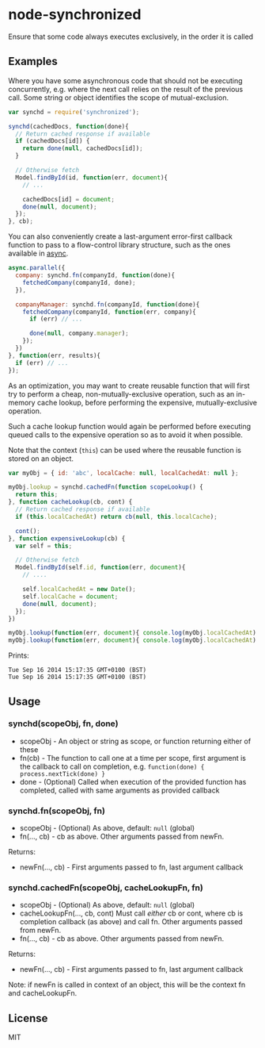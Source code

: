 node-synchronized
=================

Ensure that some code always executes exclusively, in the order it is called

Examples
--------

Where you have some asynchronous code that should not be executing concurrently,
e.g. where the next call relies on the result of the previous call. Some string
or object identifies the scope of mutual-exclusion.

```js
var synchd = require('synchronized');

synchd(cachedDocs, function(done){
  // Return cached response if available
  if (cachedDocs[id]) {
    return done(null, cachedDocs[id]);
  }

  // Otherwise fetch
  Model.findById(id, function(err, document){
    // ...

    cachedDocs[id] = document;
    done(null, document);
  });
}, cb);
```

You can also conveniently create a last-argument error-first callback function
to pass to a flow-control library structure, such as the ones available in
[async](https://github.com/caolan/async).


```js
async.parallel({
  company: synchd.fn(companyId, function(done){
    fetchedCompany(companyId, done);
  }),

  companyManager: synchd.fn(companyId, function(done){
    fetchedCompany(companyId, function(err, company){
      if (err) // ...

      done(null, company.manager);
    });
  })
}, function(err, results){
  if (err) // ...
});
```

As an optimization, you may want to create reusable function that will first
try to perform a cheap, non-mutually-exclusive operation, such as an in-memory
cache lookup, before performing the expensive, mutually-exclusive operation.

Such a cache lookup function would again be performed before executing queued
calls to the expensive operation so as to avoid it when possible.

Note that the context (`this`) can be used where the reusable function is stored
on an object.

```js
var myObj = { id: 'abc', localCache: null, localCachedAt: null };

myObj.lookup = synchd.cachedFn(function scopeLookup() {
  return this;
}, function cacheLookup(cb, cont) {
  // Return cached response if available
  if (this.localCachedAt) return cb(null, this.localCache);

  cont();
}, function expensiveLookup(cb) {
  var self = this;

  // Otherwise fetch
  Model.findById(self.id, function(err, document){
    // ....

    self.localCachedAt = new Date();
    self.localCache = document;
    done(null, document);
  });
})

myObj.lookup(function(err, document){ console.log(myObj.localCachedAt) });
myObj.lookup(function(err, document){ console.log(myObj.localCachedAt) });
```

Prints:

```
Tue Sep 16 2014 15:17:35 GMT+0100 (BST)
Tue Sep 16 2014 15:17:35 GMT+0100 (BST)
```

Usage
-----

### synchd(scopeObj, fn, done) ###

- scopeObj - An object or string as scope, or function returning either of these
- fn(cb) - The function to call one at a time per scope, first argument is the
callback to call on completion, e.g. `function(done) { process.nextTick(done) }`
- done - (Optional) Called when execution of the provided function has
completed, called with same arguments as provided callback

### synchd.fn(scopeObj, fn) ###

- scopeObj - (Optional) As above, default: `null` (global)
- fn(..., cb) - cb as above. Other arguments passed from newFn.

Returns:

- newFn(..., cb) - First arguments passed to fn, last argument
callback

### synchd.cachedFn(scopeObj, cacheLookupFn, fn) ###

- scopeObj - (Optional) As above, default: `null` (global)
- cacheLookupFn(..., cb, cont) Must call *either* cb or cont, where cb is
completion callback (as above) and call fn. Other arguments passed from newFn.
- fn(..., cb) - cb as above.  Other arguments passed from newFn.

Returns:

- newFn(..., cb) - First arguments passed to fn, last argument
callback

Note: if newFn is called in context of an object, this will be the context
fn and cacheLookupFn.

License
-------
MIT

